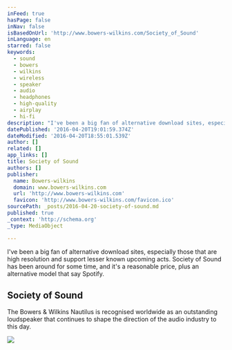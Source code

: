 ```yaml
---
inFeed: true
hasPage: false
inNav: false
isBasedOnUrl: 'http://www.bowers-wilkins.com/Society_of_Sound'
inLanguage: en
starred: false
keywords:
  - sound
  - bowers
  - wilkins
  - wireless
  - speaker
  - audio
  - headphones
  - high-quality
  - airplay
  - hi-fi
description: "I've been a big fan of alternative download sites, especially those that are high resolution and support lesser known upcoming acts. Society of Sound has been around for some time, and it's a reasonable price, plus an alternative model that say Spotify. "
datePublished: '2016-04-20T19:01:59.374Z'
dateModified: '2016-04-20T18:55:01.539Z'
author: []
related: []
app_links: []
title: Society of Sound
authors: []
publisher:
  name: Bowers-wilkins
  domain: www.bowers-wilkins.com
  url: 'http://www.bowers-wilkins.com'
  favicon: 'http://www.bowers-wilkins.com/favicon.ico'
sourcePath: _posts/2016-04-20-society-of-sound.md
published: true
_context: 'http://schema.org'
_type: MediaObject

---
```

I've been a big fan of alternative download sites, especially those that are high resolution and support lesser known upcoming acts. Society of Sound has been around for some time, and it's a reasonable price, plus an alternative model that say Spotify. 

<article style=""><h1>Society of Sound</h1><p>The Bowers &amp; Wilkins Nautilus is recognised worldwide as an outstanding loudspeaker that continues to shape the direction of the audio industry to this day.</p><img src="http://www.bowers-wilkins.com/Images/AdminGallery/Carousel_Underworld_110416.jpg" /></article>